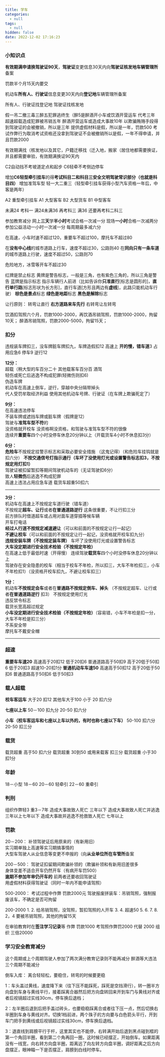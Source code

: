 ```yaml
---
title: 学车
categories:
  - null
tags:
  - null
hidden: false
date: 2022-12-02 17:16:23
---
```


### 小知识点
**有效期满申请换驾驶证90天**，**驾驶证**变更信息30天内向**驾驶证核发地车辆管理所**备案

罚款半个月15天内要交

机动车**所有人、行驶证**信息变更30天内向**登记地**车辆管理所备案

所有人、行驶证找登记地    驾驶证找核发地

假一吊二撤三毒三醉五犯罪逃终生（醉5是醉酒开小车或饮酒开营运车  代考三年 超速超载造成犯罪被吊销五年  醉酒开营运车或造成大事故10年
以欺骗贿赂手段得到驾驶证的会被撤销，所以是三年
提供虚假材料是假，所以是一年，罚款500
考试作弊行为取消考试资格还没拿到驾驶证不会被撤销所以是假，一年不得申请，并且罚款2000

有效期满找（核发地以及其它，户籍迁移找（迁入地，搬家（居住地都需要换证，并且都需要审验，有效期满换证90天内

C2自动挡不考坡道定点和起步
C6轻牵不考侧边停车

增加**C6轻型牵引挂车**的得**考试科目二和科目三安全文明驾驶常识部分（也就是科目四）**
增加准驾车型  轻一大二重三（轻型牵引挂车获得小型汽车资格一年后，中客是两年）

A2 重型牵引挂车
A1 大型客车
B2 大型货车
B1 中型客车

未满24 考科一
满24未满36 再考科三
满36   还要再考科二科三

参加教育减分
网上**三天**学**半小时**考试合格一次减一分
现场**一小时**合格一次减两分
参加公益活动一小时一次减一分
每周期最多减六分

在高速，小车时速不超过120，重要车不超过100，摩托车不超过80

在**没有中心线**的城市道路上行车，速度不超过30，公路则40
在**同向只有一条车道**的城市道路上行驶，速度不超过50，公路则70

危险地方，冰雪等开车不超过30

红牌是禁止标志
黄牌是警告标志，一般是三角，也有紫色三角的，所以三角是警告
蓝牌是指示标志  指示车辆行人前进（比如告诉你**只准直行**[标志是圆形的]，**直行单行路**[标志形状为长方形]，直行车道[方形且两边有**虚线**]，此路只能机动车行驶）
**棕色是景点**标志
**绿色是地距**标志
**黑色是解除**标志

让行原则：
转弯让直行
**右方道路来车先行**
右转弯让左转弯

饮酒扣驾照六个月，罚款1000-2000，再饮酒吊销驾照，罚款1000-2000，拘留10天；
醉酒吊销驾照，罚款2000-5000，拘留15天；

### 扣分
违规装车牌扣三，没车牌脏车牌扣九，车牌造假扣12
高速上 **开的慢，错车道**3 占用应急6 停车9 逆行12

**12分：**                           
超载（稍大型的车百分二十 其他载客车百分百 
酒驾  
轻伤或死亡后逃逸不构成犯罪(轻微伤则扣6)  
伪造车牌                               
机动车在高速上倒车，逆行，穿越中央分隔带掉头  
代人受罚牟取经济利益 
使用其他机动车号牌、行驶证（在车牌上欺骗死定了）

**9分：**                                  
在高速违法停车    
不装车牌或遮挡车牌或脏车牌（假牌是12）       
驾驶与**准驾车型不符**的      
没资格就开校车   没资格啊没资格，和驾驶与准驾车型不符的很像      
连续开**重要车**四个小时没停车休息20分钟以上（开载货车4小时不休息扣3分） 

**6分：**             
**危险车**不按规定挂警示标志和采取必要安全措施 （这鬼记得）（和危险车挂钩就是扣六分）
**不按交通信号灯指示通行（车坏了没使用灯光或设置警告标志扣3，不按规定用灯扣1）**      
驾驶证被扣留暂扣等期间驾驶机动车的（无证驾驶扣6分）  
致人**轻微伤**后逃逸不构成犯罪     
高速上违法占用应急车道
载货车超重50扣六

---

**3分：**                 
机动车在高速上不按规定车道行驶（错车道）     
不按规定**超车、让行**或者**在普通道路逆行**    这条很重要，不让行扣三分  
前方排队时借道超车或占用对面车道穿插等候车辆        
开车打电话     
**经过人行道不按规定减速避让**（可以和前面的不按规定让行一起记）    
**不避让校车**（可以和前面的不按规定让行一起记，没资格就开校车扣九分）             
**违规安装车牌（不按规定装车牌）** 
车坏了没使用灯光或设置警告标志      
**大车没定期进行安全技术检验（不按规定年检）**       
在高速上低于最低时速（开得慢）
连续驾驶**载货车**四个小时没停车休息20分钟以上    
驾驶存在安全隐患的校车（相当于校车不年检，所以扣三，大车不年检扣三，小车不年检扣1）（没资格开校车扣九，不避让校车扣三）

**1分：**               
机动车**不按规定会车**或者在**普通路不按规定倒车、掉头** （不按规定超车、让行或者**在普通道路逆行** 扣3）
不按规定使用灯光     
违反禁令标志      
载货长宽高超过规定          
**小车没定期进行安全技术检验（不按规定年检）**（容易错，小车不年检是扣一分，大车不年检是扣三分）       
不系安全带       
摩托车不戴安全帽

---

### 超速
**重要车车速20**
高速高于20扣12 低于20扣6
普通道路高于50扣9   高于20低于50扣6   低于20扣3   超速10-20扣1分
**普通机动车车速50**
高速高于50扣12 高于20低于50扣6
普通道路高于50扣6   低于50扣3

### 载人超载
**校车客运车**
大于20  扣12   其他车大于100
小于 20 扣六分

**七座以上车**
50－100  扣九分
20-50    扣六分

**小车（校车客运车和七座以上车以外的，有时也称七座以下车）**
50-100   扣六分
20-50    扣三分

### 载货
载货超重 高于50 扣六分
载货超重 30到50 或用来载客 扣三分
载货超重 小于30 扣1分

### 年龄
18－小型
18－60 
20－60 轻牵引
22－60 重牵引

### 判刑
组织作弊轻3 重3－7年
造成大事故致人死亡 三年以下
造成大事故致人死亡并逃逸 三年以上七年以下
造成大事故并逃逸不抢救致人死亡 七年以上

### 罚款
20－200： 
补领驾驶证后用原来的（有新用旧）    
实习期单独上高速等实习期搞事情的      
大型车驾驶人从业信息等变更不申报的（向**从业单位所在车管所**备案

200－500：
驾驶证扣留期间欺骗补领的（欺骗补领和有新用旧差很多    
身体变差不适合开车仍然开车（有病开车罚500）      
**逾期不参加年审仍开车的**   前两者还要收回驾驶证      
用虚假材料获得驾驶证（同时一年内不能申请驾照）

500-2000：
考试过程中作弊 罚款2000元
驾驶报废拼装车：吊销驾照，强制报废该车，不确定是否可拘留

200-2000
1. 
2. 给吊销驾照，没驾照，暂扣驾照的人开车
3. 
4. 超速50
5. 
6. 
7. 
8. 
2，4 要被吊销驾照，其他的拘留15天

在审验教育时在**签注学习记录**等
作弊 罚款1000    考驾照作弊罚2000
代替 2000
组织 三倍20000

### 学习安全教育减分
这个周期或上个周期驾驶人参加了两次满分教育记录则不能再减分
醉酒等大违法三个周期不能减分















倒车入库：
离合轻轻松，要稳住，转弯的时候要更稳

1：车头盖过黄线，速度降下来（往下压不能踩死，踩死是空挡滑行），转一圈半方向盘到车身与黄线平行，接着踩离合器然后把方向盘转回来开到车门与黄线对齐或者后视镜超过实线30cm，停车换后退档；

2：左半圈后退到后把手盖过砖头，也要稳稳踩离合或者往下压一点，然后切换右半圈到车身与黄线对齐。切换1档前进，两个珠子的方向要与白色箭头平行，开到车门把手到黄线或后视镜超过实线30cm，停车换后退档。

3：退直线到肩膀平行于杆，这里其实也不能停，右转满开始后退到黑点碰到框的第一个角回半圈，看到第二个角再回一圈，这时候已经摆正，开始倒车。如果距离没有一线宽，向右转方向盘半圈，距离远了向左转方向盘半圈，调好距离之后方向盘摆正，眼神瞄一下是否摆正，肩膀到白线时停车。


